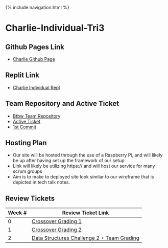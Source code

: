 
{% include navigation.html %}

# Charlie-Individual-Tri3

## Github Pages Link
 
- [Charlie Github Page](https://1855387.github.io/individual/Repl)

## Replit Link

- [Charlie Individual Repl](https://replit.com/@CharlieZhu2/IndividualCSAR#Calculator.java)

## Team Repository and Active Ticket

- [Btbw Team Repository](https://github.com/kylem314/btbw)
- [Active Ticket](https://github.com/kylem314/btbw/projects/1#card-79103248)
- [1st Commit](https://github.com/kylem314/btbw/commit/e8f4dfe14c5985ec37a3a666cebc3e721b346c43)

## Hosting Plan
- Our site will be hosted through the use of a Raspberry Pi, and will likely be up after having set up the framework of our setup
- Link will likely be utilizing https:// and will host our service for many scrum groups
- Aim is to make to deployed site look similar to our wireframe that is depicted in tech talk notes.

## Review Tickets

| Week # | Review Ticket Link |
| ---   | ---    |
| 0 | [Crossover Grading 1](https://github.com/1855387/individual/issues/1)|
| 1 | [Crossover Grading 2](https://github.com/1855387/individual/issues/2) |
| 2 | [Data Structures Challenge 2 + Team Grading](https://github.com/1855387/individual/issues/3) |